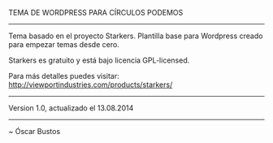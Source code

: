 TEMA DE WORDPRESS PARA CÍRCULOS PODEMOS

- - - - - - - - - - - - - - - - - - - - - - -

Tema basado en el proyecto Starkers. Plantilla
base para Wordpress creado para empezar temas
desde cero.

Starkers es gratuito y está bajo licencia 
GPL-licensed.

Para más detalles puedes visitar:
http://viewportindustries.com/products/starkers/

- - - - - - - - - - - - - - - - - - - - - - -

Version 1.0, actualizado el 13.08.2014


- - - - - - - - - - - - - - - - - - - - - - -

~ Óscar Bustos

